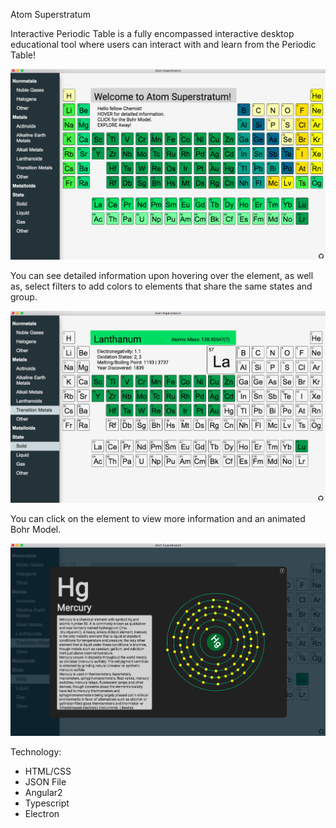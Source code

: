 Atom Superstratum

Interactive Periodic Table is a fully encompassed interactive desktop educational tool where users can interact with and learn from the Periodic Table!

![Screen Shot 2017-02-09 at 4.16.40 PM](https://github.com/SoleNero/interactive-periodic-table/blob/master/Screen%20Shot%202017-02-09%20at%204.16.40%20PM.png)



You can see detailed information upon hovering over the element, as well as, select filters to add colors to elements that share the same states and group.


![Screen Shot 2017-02-09 at 4.17.27 PM](https://github.com/SoleNero/interactive-periodic-table/blob/master/Screen%20Shot%202017-02-09%20at%204.17.27%20PM.png)




You can click on the element to view more information and an animated Bohr Model.


![Screen Shot 2017-02-09 at 4.18.17 PM](https://github.com/SoleNero/interactive-periodic-table/blob/master/Screen%20Shot%202017-02-09%20at%204.18.17%20PM.png)




Technology:

- HTML/CSS
- JSON File
- Angular2
- Typescript
- Electron


